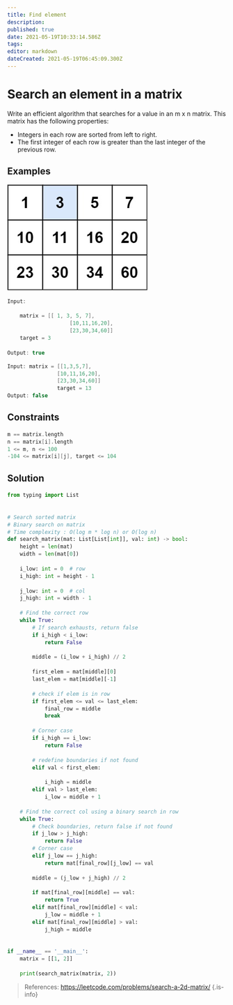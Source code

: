 ```yaml
---
title: Find element
description: 
published: true
date: 2021-05-19T10:33:14.586Z
tags: 
editor: markdown
dateCreated: 2021-05-19T06:45:09.300Z
---
```


# Search an element in a matrix
Write an efficient algorithm that searches for a value in an m x n matrix. This matrix has the following properties:

* Integers in each row are sorted from left to right.
* The first integer of each row is greater than the last integer of the previous row.

## Examples
![mat.jpg](/mat.jpg)
```cpp
Input: 

	matrix = [[ 1, 3, 5, 7],
  					[10,11,16,20],
  					[23,30,34,60]]
	target = 3
  
Output: true

```
```cpp
Input: matrix = [[1,3,5,7],
                [10,11,16,20],
                [23,30,34,60]]
                target = 13
Output: false
```

## Constraints


```cpp
m == matrix.length
n == matrix[i].length
1 <= m, n <= 100
-104 <= matrix[i][j], target <= 104
```

## Solution
```python
from typing import List


# Search sorted matrix
# Binary search on matrix
# Time complexity : O(log m * log n) or O(log n)
def search_matrix(mat: List[List[int]], val: int) -> bool:
    height = len(mat)
    width = len(mat[0])

    i_low: int = 0  # row
    i_high: int = height - 1

    j_low: int = 0  # col
    j_high: int = width - 1

    # Find the correct row
    while True:
        # If search exhausts, return false
        if i_high < i_low:
            return False

        middle = (i_low + i_high) // 2

        first_elem = mat[middle][0]
        last_elem = mat[middle][-1]

        # check if elem is in row
        if first_elem <= val <= last_elem:
            final_row = middle
            break

        # Corner case
        if i_high == i_low:
            return False

        # redefine boundaries if not found
        elif val < first_elem:

            i_high = middle
        elif val > last_elem:
            i_low = middle + 1

    # Find the correct col using a binary search in row
    while True:
        # Check boundaries, return false if not found
        if j_low > j_high:
            return False
        # Corner case
        elif j_low == j_high:
            return mat[final_row][j_low] == val

        middle = (j_low + j_high) // 2

        if mat[final_row][middle] == val:
            return True
        elif mat[final_row][middle] < val:
            j_low = middle + 1
        elif mat[final_row][middle] > val:
            j_high = middle


if __name__ == '__main__':
    matrix = [[1, 2]]

    print(search_matrix(matrix, 2))

```
> References: https://leetcode.com/problems/search-a-2d-matrix/
{.is-info}
